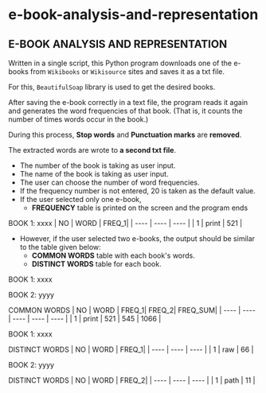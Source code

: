# e-book-analysis-and-representation
## E-BOOK ANALYSIS AND REPRESENTATION

Written in a single script, this Python program downloads one of the e-books from `Wikibooks` or `Wikisource` sites and saves it as a txt file.

For this, `BeautifulSoap` library is used to get the desired books.

After saving the e-book correctly in a text file, the program reads it again and generates the word frequencies of that book. (That is, it counts the number of times words occur in the book.) 

During this process, **Stop words** and **Punctuation marks** are **removed**.

The extracted words are wrote to **a second txt file**.

- The number of the book is taking as user input.
- The name of the book is taking as user input.
- The user can choose the number of word frequencies.
- If the frequency number is not entered, 20 is taken as the default value.
- If the user selected only one e-book, 
  - **FREQUENCY** table is printed on the screen and the program ends

BOOK 1: xxxx
| NO | WORD | FREQ_1|
| ---- | ---- | ---- |
| 1 | print | 521 |

- However, if the user selected two e-books, the output should be similar to the table given below:
  - **COMMON WORDS** table with each book's words.
  - **DISTINCT WORDS** table for each book.
  
BOOK 1: xxxx

BOOK 2: yyyy

COMMON WORDS
| NO | WORD | FREQ_1| FREQ_2| FREQ_SUM|
| ---- | ---- | ---- | ---- | ---- |
| 1 | print | 521 | 545 | 1066 |


  
BOOK 1: xxxx

DISTINCT WORDS
| NO | WORD | FREQ_1|
| ---- | ---- | ---- |
| 1 | raw | 66 |

BOOK 2: yyyy

DISTINCT WORDS
| NO | WORD | FREQ_2|
| ---- | ---- | ---- |
| 1 | path | 11 |
